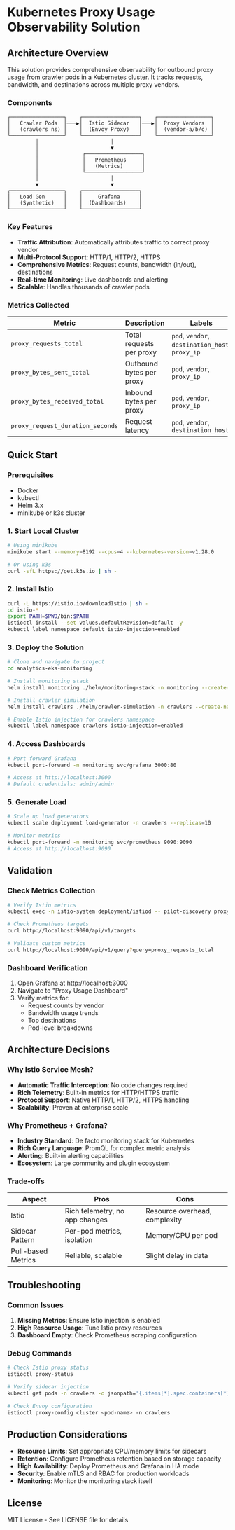 # Kubernetes Proxy Usage Observability Solution

## Architecture Overview

This solution provides comprehensive observability for outbound proxy usage from crawler pods in a Kubernetes cluster. It tracks requests, bandwidth, and destinations across multiple proxy vendors.

### Components

```
┌─────────────────┐    ┌──────────────────┐    ┌─────────────────┐
│   Crawler Pods  │───▶│  Istio Sidecar   │───▶│  Proxy Vendors  │
│   (crawlers ns) │    │  (Envoy Proxy)   │    │  (vendor-a/b/c) │
└─────────────────┘    └──────────────────┘    └─────────────────┘
         │                       │
         │                       ▼
         │              ┌──────────────────┐
         │              │   Prometheus     │
         │              │   (Metrics)      │
         │              └──────────────────┘
         │                       │
         ▼                       ▼
┌─────────────────┐    ┌──────────────────┐
│   Load Gen      │    │     Grafana      │
│   (Synthetic)   │    │  (Dashboards)    │
└─────────────────┘    └──────────────────┘
```

### Key Features

- **Traffic Attribution**: Automatically attributes traffic to correct proxy vendor
- **Multi-Protocol Support**: HTTP/1, HTTP/2, HTTPS
- **Comprehensive Metrics**: Request counts, bandwidth (in/out), destinations
- **Real-time Monitoring**: Live dashboards and alerting
- **Scalable**: Handles thousands of crawler pods

### Metrics Collected

| Metric | Description | Labels |
|--------|-------------|--------|
| `proxy_requests_total` | Total requests per proxy | `pod`, `vendor`, `destination_host`, `proxy_ip` |
| `proxy_bytes_sent_total` | Outbound bytes per proxy | `pod`, `vendor`, `proxy_ip` |
| `proxy_bytes_received_total` | Inbound bytes per proxy | `pod`, `vendor`, `proxy_ip` |
| `proxy_request_duration_seconds` | Request latency | `pod`, `vendor`, `destination_host` |

## Quick Start

### Prerequisites

- Docker
- kubectl
- Helm 3.x
- minikube or k3s cluster

### 1. Start Local Cluster

```bash
# Using minikube
minikube start --memory=8192 --cpus=4 --kubernetes-version=v1.28.0

# Or using k3s
curl -sfL https://get.k3s.io | sh -
```

### 2. Install Istio

```bash
curl -L https://istio.io/downloadIstio | sh -
cd istio-*
export PATH=$PWD/bin:$PATH
istioctl install --set values.defaultRevision=default -y
kubectl label namespace default istio-injection=enabled
```

### 3. Deploy the Solution

```bash
# Clone and navigate to project
cd analytics-eks-monitoring

# Install monitoring stack
helm install monitoring ./helm/monitoring-stack -n monitoring --create-namespace

# Install crawler simulation
helm install crawlers ./helm/crawler-simulation -n crawlers --create-namespace

# Enable Istio injection for crawlers namespace
kubectl label namespace crawlers istio-injection=enabled
```

### 4. Access Dashboards

```bash
# Port forward Grafana
kubectl port-forward -n monitoring svc/grafana 3000:80

# Access at http://localhost:3000
# Default credentials: admin/admin
```

### 5. Generate Load

```bash
# Scale up load generators
kubectl scale deployment load-generator -n crawlers --replicas=10

# Monitor metrics
kubectl port-forward -n monitoring svc/prometheus 9090:9090
# Access at http://localhost:9090
```

## Validation

### Check Metrics Collection

```bash
# Verify Istio metrics
kubectl exec -n istio-system deployment/istiod -- pilot-discovery proxy-config bootstrap <pod-name>

# Check Prometheus targets
curl http://localhost:9090/api/v1/targets

# Validate custom metrics
curl http://localhost:9090/api/v1/query?query=proxy_requests_total
```

### Dashboard Verification

1. Open Grafana at http://localhost:3000
2. Navigate to "Proxy Usage Dashboard"
3. Verify metrics for:
   - Request counts by vendor
   - Bandwidth usage trends
   - Top destinations
   - Pod-level breakdowns

## Architecture Decisions

### Why Istio Service Mesh?

- **Automatic Traffic Interception**: No code changes required
- **Rich Telemetry**: Built-in metrics for HTTP/HTTPS traffic
- **Protocol Support**: Native HTTP/1, HTTP/2, HTTPS handling
- **Scalability**: Proven at enterprise scale

### Why Prometheus + Grafana?

- **Industry Standard**: De facto monitoring stack for Kubernetes
- **Rich Query Language**: PromQL for complex metric analysis
- **Alerting**: Built-in alerting capabilities
- **Ecosystem**: Large community and plugin ecosystem

### Trade-offs

| Aspect | Pros | Cons |
|--------|------|------|
| Istio | Rich telemetry, no app changes | Resource overhead, complexity |
| Sidecar Pattern | Per-pod metrics, isolation | Memory/CPU per pod |
| Pull-based Metrics | Reliable, scalable | Slight delay in data |

## Troubleshooting

### Common Issues

1. **Missing Metrics**: Ensure Istio injection is enabled
2. **High Resource Usage**: Tune Istio proxy resources
3. **Dashboard Empty**: Check Prometheus scraping configuration

### Debug Commands

```bash
# Check Istio proxy status
istioctl proxy-status

# Verify sidecar injection
kubectl get pods -n crawlers -o jsonpath='{.items[*].spec.containers[*].name}'

# Check Envoy configuration
istioctl proxy-config cluster <pod-name> -n crawlers
```

## Production Considerations

- **Resource Limits**: Set appropriate CPU/memory limits for sidecars
- **Retention**: Configure Prometheus retention based on storage capacity
- **High Availability**: Deploy Prometheus and Grafana in HA mode
- **Security**: Enable mTLS and RBAC for production workloads
- **Monitoring**: Monitor the monitoring stack itself

## License

MIT License - See LICENSE file for details